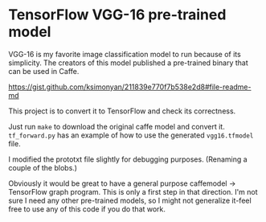 # TensorFlow VGG-16 pre-trained model

VGG-16 is my favorite image classification model to run 
because of its simplicity. The creators of this model 
published a pre-trained binary that can be used in Caffe.

https://gist.github.com/ksimonyan/211839e770f7b538e2d8#file-readme-md

This project is to convert it to TensorFlow and check its
correctness.

Just run `make` to download the original caffe model and convert it.
`tf_forward.py` has an example of how to use the generated `vgg16.tfmodel`
file.

I modified the prototxt file slightly for debugging purposes.
(Renaming a couple of the blobs.)

Obviously it would be great to have a general purpose caffemodel
-> TensorFlow graph program. This is only a first step in that
direction. I'm not sure I need any other pre-trained models, so I
might not generalize it-feel free to use any of this code if you
do that work.
